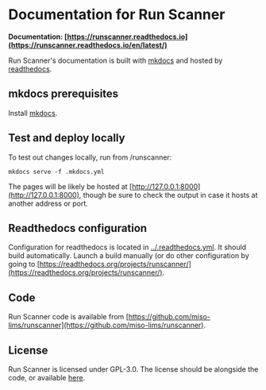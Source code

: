 # Documentation for Run Scanner

**Documentation: [https://runscanner.readthedocs.io](https://runscanner.readthedocs.io/en/latest/)**

Run Scanner's documentation is built with [mkdocs](https://www.mkdocs.org/) 
and hosted by [readthedocs](https://www.mkdocs.org/).



## mkdocs prerequisites

Install [mkdocs](https://www.mkdocs.org/#installation).


## Test and deploy locally

To test out changes locally, run from /runscanner:

```
mkdocs serve -f .mkdocs.yml
```

The pages will be likely be hosted at [http://127.0.0.1:8000](http://127.0.0.1:8000), 
though be sure to check the output in case it hosts at another address or port.


## Readthedocs configuration

Configuration for readthedocs is located in 
[../.readthedocs.yml](../.readthedocs.yml). It should build automatically. 
Launch a build manually (or do other configuration by going to
[https://readthedocs.org/projects/runscanner/](https://readthedocs.org/projects/runscanner/).

## Code

Run Scanner code is available from
[https://github.com/miso-lims/runscanner](https://github.com/miso-lims/runscanner).

## License

Run Scanner is licensed under GPL-3.0. The license should be alongside the code,
or available [here](https://github.com/miso-lims/runscanner/blob/master/LICENSE.md).

